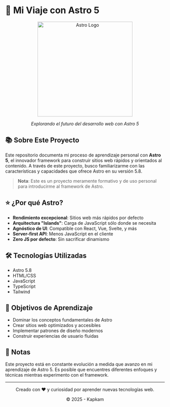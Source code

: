 
# 🚀 Mi Viaje con Astro 5

<div align="center">
  <img src="https://astro.build/assets/press/astro-logo-light.svg" alt="Astro Logo" width="300"/>
  <p><em>Explorando el futuro del desarrollo web con Astro 5</em></p>
</div>

## 📚 Sobre Este Proyecto

Este repositorio documenta mi proceso de aprendizaje personal con **Astro 5**, el innovador framework para construir sitios web rápidos y orientados al contenido. A través de este proyecto, busco familiarizarme con las características y capacidades que ofrece Astro en su versión 5.8.

> **Nota**: Este es un proyecto meramente formativo y de uso personal para introducirme al framework de Astro.

## ⭐ ¿Por qué Astro?

- **Rendimiento excepcional**: Sitios web más rápidos por defecto
- **Arquitectura "Islands"**: Carga de JavaScript sólo donde se necesita
- **Agnóstico de UI**: Compatible con React, Vue, Svelte, y más
- **Server-first API**: Menos JavaScript en el cliente
- **Zero JS por defecto**: Sin sacrificar dinamismo

## 🛠️ Tecnologías Utilizadas

- Astro 5.8
- HTML/CSS
- JavaScript
- TypeScript
- Tailwind

## 🎯 Objetivos de Aprendizaje

- Dominar los conceptos fundamentales de Astro
- Crear sitios web optimizados y accesibles
- Implementar patrones de diseño modernos
- Construir experiencias de usuario fluidas

## 📝 Notas

Este proyecto está en constante evolución a medida que avanzo en mi aprendizaje de Astro 5. Es posible que encuentres diferentes enfoques y técnicas mientras experimento con el framework.

---

<div align="center">
  <p>Creado con ❤️ y curiosidad por aprender nuevas tecnologías web.</p>
  <p>© 2025 - Kapkam</p>
</div>
